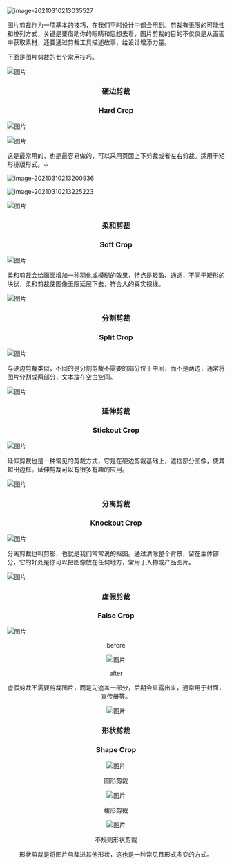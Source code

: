 ![image-20210310213035527](C:\Users\tangw\AppData\Roaming\Typora\typora-user-images\image-20210310213035527.png)



图片剪裁作为一项基本的技巧，在我们平时设计中都会用到。剪裁有无限的可能性和排列方式，关键是要借助你的眼睛和思想去看，图片剪裁的目的不仅仅是从画面中获取素材，还要通过剪裁工具描述故事，给设计增添力量。

下面是图片剪裁的七个常用技巧。







![图片](https://mmbiz.qpic.cn/mmbiz_jpg/iaZ1f61oiaRsUykxJphEjVb1P1VADvV3lOib05ia5DDHyic6dyZzzj23BtdUoSha6OPtSRk0piaTExXy0SdRgLC00XAw/640?wx_fmt=jpeg&tp=webp&wxfrom=5&wx_lazy=1&wx_co=1)

### <center>硬边剪裁</center>
### <center>Hard Crop</center>



![图片](https://mmbiz.qpic.cn/mmbiz_jpg/IcY54qQRhBgysiaWVz7ZF8BkyNTVWfB9HPHFSQCcHelzleHJNUG5xOlK2oAYn54cYNpgaHFSjcnjvm0aiblx9J2g/640?wx_fmt=jpeg?x-oss-process=style/xmorient&tp=webp&wxfrom=5&wx_lazy=1&wx_co=1)

![图片](https://mmbiz.qpic.cn/mmbiz_jpg/ibnBGvVneDJy35puOhJ1dWCG5w9TKjobc5fgB2qlcOBp8VkfNaKRlk1OAvXDG2NnqfG4pib9LfhGvxtUDPVxhCng/640?wx_fmt=jpeg?x-oss-process=style/xmorient&tp=webp&wxfrom=5&wx_lazy=1&wx_co=1)

这是最常用的，也是最容易做的，可以采用页面上下剪裁或者左右剪裁。适用于矩形排版形式。↓

![image-20210310213200936](C:\Users\tangw\AppData\Roaming\Typora\typora-user-images\image-20210310213200936.png)

![image-20210310213225223](C:\Users\tangw\AppData\Roaming\Typora\typora-user-images\image-20210310213225223.png)





![图片](https://mmbiz.qpic.cn/mmbiz_jpg/iaZ1f61oiaRsUykxJphEjVb1P1VADvV3lON61ibucYuqAmGvpvlnlVSCdOJktPE9ibBvp0da8qnhlRFV7JFia0vwicUA/640?wx_fmt=jpeg&tp=webp&wxfrom=5&wx_lazy=1&wx_co=1)



### <center>柔和剪裁</center>
### <center>Soft Crop</center>



![图片](https://mmbiz.qpic.cn/mmbiz_jpg/iaZ1f61oiaRsUykxJphEjVb1P1VADvV3lOKIibBQpdubPY3qq5CRpWP0mgGiacMicHDupQGVP8rFribqUZ9Lnt2iceib8A/640?wx_fmt=jpeg&tp=webp&wxfrom=5&wx_lazy=1&wx_co=1)



柔和剪裁会给画面增加一种羽化或模糊的效果，特点是轻盈、通透，不同于矩形的块状，柔和剪裁使图像无限延展下去，符合人的真实视线。





![图片](https://mmbiz.qpic.cn/mmbiz_jpg/iaZ1f61oiaRsUykxJphEjVb1P1VADvV3lOR0Cb1k65t4aha3rpSl0icrNql0AatuSLSX5FLQFxPN2hdYBa3FOfxicw/640?wx_fmt=jpeg&tp=webp&wxfrom=5&wx_lazy=1&wx_co=1)

### <center>分割剪裁</center>

### <center>Split Crop</center>




![图片](https://mmbiz.qpic.cn/mmbiz_png/iaZ1f61oiaRsUykxJphEjVb1P1VADvV3lO5oz2M8Tk9ugeKqpOowAI4QZxM4oNibwHe4BibudjtdhMxr59pBibGUVRg/640?wx_fmt=png&tp=webp&wxfrom=5&wx_lazy=1&wx_co=1)

与硬边剪裁类似，不同的是分割剪裁不需要的部分位于中间，而不是两边，通常将图片分割成两部分，文本放在空白空间。







![图片](https://mmbiz.qpic.cn/mmbiz_jpg/iaZ1f61oiaRsUykxJphEjVb1P1VADvV3lOM6XibxCD7gibFSK777ftqGRlEvT7GkIBcowgVJuBic7T1ThBs6iah4JG5A/640?wx_fmt=jpeg&tp=webp&wxfrom=5&wx_lazy=1&wx_co=1)

### <center>延伸剪裁</center>

### <center>Stickout Crop</center>




![图片](https://mmbiz.qpic.cn/mmbiz_jpg/iaZ1f61oiaRsUykxJphEjVb1P1VADvV3lOuMqQVRoEZCTj64hOsIeRNA37CuczhwtujAhYiavDMmGXmeaS4P7GlXA/640?wx_fmt=jpeg&tp=webp&wxfrom=5&wx_lazy=1&wx_co=1)

延伸剪裁也是一种常见的剪裁方式，它是在硬边剪裁基础上，遮挡部分图像，使其超出边框。延伸剪裁可以有很多有趣的应用。







![图片](https://mmbiz.qpic.cn/mmbiz_jpg/iaZ1f61oiaRsUykxJphEjVb1P1VADvV3lOg4ugia9BIGicS7apFd4Z9Tp2ssd4rZQtLAqMK9libayc5NTTX8WDJI1Fg/640?wx_fmt=jpeg&tp=webp&wxfrom=5&wx_lazy=1&wx_co=1)

### <center>分离剪裁</center>

### <center>Knockout Crop</center>


![图片](https://mmbiz.qpic.cn/mmbiz_jpg/iaZ1f61oiaRsUykxJphEjVb1P1VADvV3lOC6iansIylnWT16BibQYTxEzKs5IMPYb6hO1aBMk8XXic0icQKLeXicvw2yg/640?wx_fmt=jpeg&tp=webp&wxfrom=5&wx_lazy=1&wx_co=1)

分离剪裁也叫剪影，也就是我们常常说的抠图。通过清除整个背景，留在主体部分，它的好处是你可以把图像放在任何地方，常用于人物或产品图片。







![图片](https://mmbiz.qpic.cn/mmbiz_jpg/iaZ1f61oiaRsUykxJphEjVb1P1VADvV3lObvYbpmiaic9of6YOf7z9icoopT4KbYLGlUhwBgicMCNTFQandoFpPDIbIA/640?wx_fmt=jpeg&tp=webp&wxfrom=5&wx_lazy=1&wx_co=1)

### <center>虚假剪裁</center>

### <center>False Crop</center>



![图片](https://mmbiz.qpic.cn/mmbiz_jpg/iaZ1f61oiaRsUykxJphEjVb1P1VADvV3lOBQ3548vkNMyqCXEjNuzH5ADUFDjc6KZ59f608rQky7TRRBkQONffYg/640?wx_fmt=jpeg&tp=webp&wxfrom=5&wx_lazy=1&wx_co=1)

<center>before

![图片](https://mmbiz.qpic.cn/mmbiz_jpg/iaZ1f61oiaRsUykxJphEjVb1P1VADvV3lOqnldKluyzBGuLpZ38Zjr2eFNVvYLSDrSWHfrJnsu73SAjV5Ap3jKoA/640?wx_fmt=jpeg&tp=webp&wxfrom=5&wx_lazy=1&wx_co=1)

<center>after



虚假剪裁不需要剪裁图片，而是先遮盖一部分，后期会显露出来，通常用于封面，宣传册等。







![图片](https://mmbiz.qpic.cn/mmbiz_jpg/iaZ1f61oiaRsUykxJphEjVb1P1VADvV3lOY6xKiaw6Rf7J0bV1c7JXg7W0nbrG2umc9pURxPh4qFk0XrgW0icJuQZQ/640?wx_fmt=jpeg&tp=webp&wxfrom=5&wx_lazy=1&wx_co=1)

### <center>形状剪裁</center>

### <center>Shape Crop</center>




![图片](https://mmbiz.qpic.cn/sz_mmbiz_jpg/JsRxmiaf09VRLAHw9iawr4uHiaEPWk9SO3tcOx5BvbTbaibvAJyicTpKlwayejibia8OIP7lhz8Q6fWImEia4wFV6U4ibjg/640?wx_fmt=jpeg?x-oss-process=style/xmorient&tp=webp&wxfrom=5&wx_lazy=1&wx_co=1)

<center>圆形剪裁



 ![图片](https://mmbiz.qpic.cn/mmbiz_jpg/DmIibIiczBpxgDz4uoAJavAJ7VC7vTu9ic6RWnicq0Jq2FVib87LGMo5h6NCMf2ag6XWo8CicRBEynnsIuUJ4sDojePw/640?wx_fmt=jpeg?x-oss-process=style/xmorient&tp=webp&wxfrom=5&wx_lazy=1&wx_co=1)

<center>棱形剪裁



 ![图片](https://mmbiz.qpic.cn/sz_mmbiz_jpg/WKVO81Fic8bC8H0rc6sZ65T6W4bUg6p09r1cKxOVmlrFZdoJPHbWQs6Pa7ktiaWhkJpaC9l9XGlA4JKnVgobJNKw/640?wx_fmt=jpeg?x-oss-process=style/xmorient&tp=webp&wxfrom=5&wx_lazy=1&wx_co=1)

<center>不规则形状剪裁



形状剪裁是将图片剪裁进其他形状，这也是一种常见且形式多变的方式。